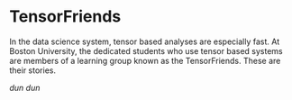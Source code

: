 # TensorFriends
In the data science system, tensor based analyses are especially fast. At Boston University, the dedicated students who use tensor based systems are members of a learning group known as the TensorFriends. These are their stories.

*dun dun*
